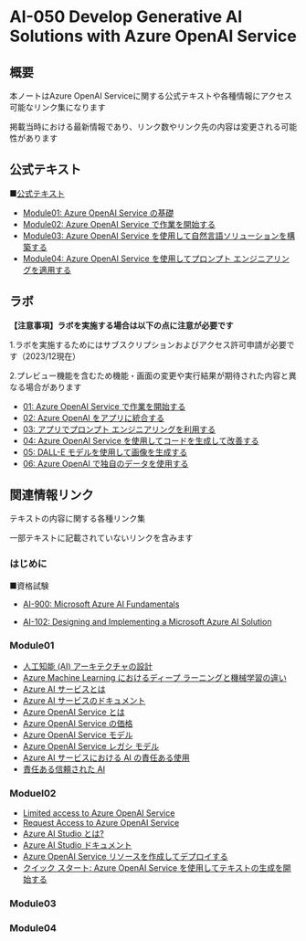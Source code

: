# AI-050 Develop Generative AI Solutions with Azure OpenAI Service

## 概要

本ノートはAzure OpenAI Serviceに関する公式テキストや各種情報にアクセス可能なリンク集になります

掲載当時における最新情報であり、リンク数やリンク先の内容は変更される可能性があります

## 公式テキスト

■[公式テキスト](https://learn.microsoft.com/ja-jp/training/courses/ai-050t00)

* [Module01: Azure OpenAI Service の基礎](https://learn.microsoft.com/ja-jp/training/modules/explore-azure-openai/)
* [Module02: Azure OpenAI Service で作業を開始する](https://learn.microsoft.com/ja-jp/training/modules/get-started-openai/)
* [Module03: Azure OpenAI Service を使用して自然言語ソリューションを構築する](https://learn.microsoft.com/ja-jp/training/modules/build-language-solution-azure-openai/)
* [Module04: Azure OpenAI Service を使用してプロンプト エンジニアリングを適用する](https://learn.microsoft.com/ja-jp/training/modules/apply-prompt-engineering-azure-openai/)


## ラボ

**【注意事項】ラボを実施する場合は以下の点に注意が必要です**

1.ラボを実施するためにはサブスクリプションおよびアクセス許可申請が必要です（2023/12現在）

2.プレビュー機能を含むため機能・画面の変更や実行結果が期待された内容と異なる場合があります

* [01: Azure OpenAI Service で作業を開始する](https://github.com/MicrosoftLearning/mslearn-openai.ja-jp/blob/main/Instructions/Labs/01-get-started-azure-openai.md)
* [02: Azure OpenAI をアプリに統合する](https://github.com/MicrosoftLearning/mslearn-openai.ja-jp/blob/main/Instructions/Labs/02-natural-language-azure-openai.md)
* [03: アプリでプロンプト エンジニアリングを利用する](https://github.com/MicrosoftLearning/mslearn-openai.ja-jp/blob/main/Instructions/Labs/03-prompt-engineering.md)
* [04: Azure OpenAI Service を使用してコードを生成して改善する](https://github.com/MicrosoftLearning/mslearn-openai.ja-jp/blob/main/Instructions/Labs/04-code-generation.md)
* [05: DALL-E モデルを使用して画像を生成する](https://github.com/MicrosoftLearning/mslearn-openai.ja-jp/blob/main/Instructions/Labs/05-generate-images.md)
* [06: Azure OpenAI で独自のデータを使用する](https://github.com/MicrosoftLearning/mslearn-openai.ja-jp/blob/main/Instructions/Labs/06-use-own-data.md)

## 関連情報リンク

テキストの内容に関する各種リンク集

一部テキストに記載されていないリンクを含みます

### はじめに

■資格試験

- [AI-900: Microsoft Azure AI Fundamentals](https://learn.microsoft.com/ja-jp/credentials/certifications/exams/ai-900/)

- [AI-102: Designing and Implementing a Microsoft Azure AI Solution](https://learn.microsoft.com/ja-jp/credentials/certifications/exams/ai-102/)

### Module01

- [人工知能 (AI) アーキテクチャの設計](https://learn.microsoft.com/ja-jp/azure/architecture/ai-ml/)
- [Azure Machine Learning におけるディープ ラーニングと機械学習の違い](https://learn.microsoft.com/ja-jp/azure/machine-learning/concept-deep-learning-vs-machine-learning?view=azureml-api-2)
- [Azure AI サービスとは](https://learn.microsoft.com/ja-jp/azure/ai-services/what-are-ai-services)
- [Azure AI サービスのドキュメント](https://learn.microsoft.com/ja-jp/azure/ai-services/)
- [Azure OpenAI Service とは](https://learn.microsoft.com/ja-jp/azure/ai-services/openai/overview)
- [Azure OpenAI Service の価格](https://azure.microsoft.com/ja-jp/pricing/details/cognitive-services/openai-service/)
- [Azure OpenAI Service モデル](https://learn.microsoft.com/ja-jp/azure/ai-services/openai/concepts/models)
- [Azure OpenAI Service レガシ モデル](https://learn.microsoft.com/ja-jp/azure/ai-services/openai/concepts/legacy-models)
- [Azure AI サービスにおける AI の責任ある使用](https://learn.microsoft.com/ja-jp/azure/ai-services/responsible-use-of-ai-overview)
- [責任ある信頼された AI](https://learn.microsoft.com/ja-jp/azure/cloud-adoption-framework/innovate/best-practices/trusted-ai)

### Moduel02

- [Limited access to Azure OpenAI Service](https://learn.microsoft.com/ja-jp/legal/cognitive-services/openai/limited-access)
- [Request Access to Azure OpenAI Service](https://aka.ms/oai/access)
- [Azure AI Studio とは?](https://learn.microsoft.com/ja-jp/azure/ai-studio/what-is-ai-studio?tabs=home)
- [Azure AI Studio ドキュメント](https://learn.microsoft.com/ja-jp/azure/ai-studio/)
- [Azure OpenAI Service リソースを作成してデプロイする](https://learn.microsoft.com/ja-jp/azure/ai-services/openai/how-to/create-resource?pivots=web-portal)
- [クイック スタート: Azure OpenAI Service を使用してテキストの生成を開始する](https://learn.microsoft.com/ja-jp/azure/ai-services/openai/quickstart?tabs=command-line%2Cpython&pivots=programming-language-studio)





### Module03







### Module04





